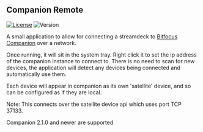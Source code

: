 ## Companion Remote

[![License](https://img.shields.io/github/license/julusian/companion-remote)](https://github.com/Julusian/companion-remote/blob/master/LICENSE.md)
![Version](https://img.shields.io/github/v/release/julusian/companion-remote)

A small application to allow for connecting a streamdeck to [Bitfocus Companion](https://github.com/bitfocus/companion) over a network.

Once running, it will sit in the system tray. Right click it to set the ip address of the companion instance to connect to.
There is no need to scan for new devices, the application will detect any devices being connected and automatically use them.

Each device will appear in companion as its own 'satellite' device, and so can be configured as if they are local.

Note: This connects over the satellite device api which uses port TCP 37133.

Companion 2.1.0 and newer are supported
